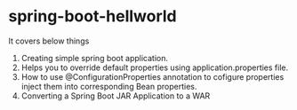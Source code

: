 # spring-boot-hellworld

It covers below things

1. Creating simple spring boot application.
2. Helps you to override default properties using application.properties file.
3. How to use @ConfigurationProperties annotation to cofigure properties inject them into corresponding Bean properties.
4. Converting a Spring Boot JAR Application to a WAR